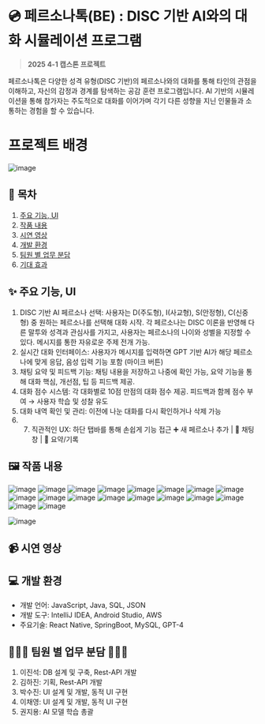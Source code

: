 # 💿 페르소나톡(BE) : DISC 기반 AI와의 대화 시뮬레이션 프로그램
> **2025 4-1 캡스톤 프로젝트**

페르소나톡은 다양한 성격 유형(DISC 기반)의 페르소나와의 대화를 통해 타인의 관점을 이해하고, 자신의 감정과 경계를 탐색하는 공감 훈련 프로그램입니다. AI 기반의 시뮬레이션을 통해 참가자는 주도적으로 대화를 이어가며 각기 다른 성향을 지닌 인물들과 소통하는 경험을 할 수 있습니다.

# 프로젝트 배경
![image](https://github.com/user-attachments/assets/a9a9327a-7041-4370-b211-b44df1ef534a)

## 📆 목차
 1) [주요 기능, UI](#주요-기능)
 2) [작품 내용](#작품-내용)
 3) [시연 영상](#시연-영상)
 4) [개발 환경](#개발-환경)
 5) [팀원 별 업무 분담](#팀원-별-업무-분담)
 6) [기대 효과](#기대-효과)

## ✨ 주요 기능, UI
 1. DISC 기반 AI 페르소나 선택: 사용자는 D(주도형), I(사교형), S(안정형), C(신중형) 중 원하는 페르소나를 선택해 대화 시작. 각 페르소나는 DISC 이론을 반영해 다른 말투와 성격과 관심사를 가지고, 사용자는 페르소나의 나이와 성별을 지정할 수 있다. 메시지를 통한 자유로운 주제 전개 가능.
 2. 실시간 대화 인터페이스: 사용자가 메시지를 입력하면 GPT 기반 AI가 해당 페르소나에 맞게 응답, 음성 입력 기능 포함 (마이크 버튼)
 3. 채팅 요약 및 피드백 기능: 채팅 내용을 저장하고 나중에 확인 가능, 요약 기능을 통해 대화 핵심, 개선점, 팁 등 피드백 제공.
 4. 대화 점수 시스템: 각 대화별로 10점 만점의 대화 점수 제공. 피드백과 함께 점수 부여 → 사용자 학습 및 성찰 유도
 5. 대화 내역 확인 및 관리: 이전에 나눈 대화를 다시 확인하거나 삭제 가능
 6. 7. 직관적인 UX: 하단 탭바를 통해 손쉽게 기능 접근
   ➕ 새 페르소나 추가 | 👤 채팅창 | 📑 요약/기록

## 🖼️ 작품 내용
![image](https://github.com/user-attachments/assets/90b759aa-d04d-4cf0-9a99-737eadc109e3)
![image](https://github.com/user-attachments/assets/4955d00f-9bce-4033-9aff-7dd14fbe2bdc)
![image](https://github.com/user-attachments/assets/0073bc1b-8d6b-442c-b415-9c738b000aa0)
![image](https://github.com/user-attachments/assets/045f0686-4414-4a7a-b21c-e05306fb6803)
![image](https://github.com/user-attachments/assets/4723fd28-b759-441f-a58f-e0032121e991)
![image](https://github.com/user-attachments/assets/d485e424-f852-4854-b9e0-53e05ea91c9f)
![image](https://github.com/user-attachments/assets/a9d4680a-a618-4f69-95e9-0e8ff1e08e91)
![image](https://github.com/user-attachments/assets/ecff8bd8-a20d-4851-a5ec-5deceda4487e)
![image](https://github.com/user-attachments/assets/841ec455-64b1-4253-8290-d1818f59c603)
![image](https://github.com/user-attachments/assets/234ef987-a883-4790-b3d7-7d1520081070)
![image](https://github.com/user-attachments/assets/010bf029-e636-4840-9edb-881a5a41a491)
![image](https://github.com/user-attachments/assets/c382fae7-dccd-442d-83e9-d02317c2dd78)
![image](https://github.com/user-attachments/assets/bdc727f8-530a-4ae8-8eda-6e0c0a06f331)
![image](https://github.com/user-attachments/assets/51e2a718-2d55-4de5-9b85-5cdaa6095d09)
![image](https://github.com/user-attachments/assets/9e54b1d4-4610-4fbb-9f6d-937cc933bc35)
![image](https://github.com/user-attachments/assets/0423e667-7293-4b52-81b2-956c896ff40b)
![image](https://github.com/user-attachments/assets/4fe9b952-b6ef-4425-a8c5-6fa4681b4414)
![image](https://github.com/user-attachments/assets/9e186731-4b35-42a0-9735-9b180f00b0e4)

![image](https://github.com/user-attachments/assets/d98905fc-57c1-4b2c-a75d-be53cc90b111)

## 📹 시연 영상

##  💻 개발 환경
 - 개발 언어: JavaScript, Java, SQL, JSON
 - 개발 도구: IntelliJ IDEA, Android Studio, AWS
 - 주요기술: React Native, SpringBoot, MySQL, GPT-4

## 👩🏻‍💻 팀원 별 업무 분담 👨🏻‍💻
 1) 이진석: DB 설계 및 구축, Rest-API 개발
 2) 김하진: 기획, Rest-API 개발
 3) 박수진: UI 설계 및 개발, 동적 UI 구현
 4) 이채영: UI 설계 및 개발, 동적 UI 구현
 5) 권지용: AI 모델 학습 총괄
